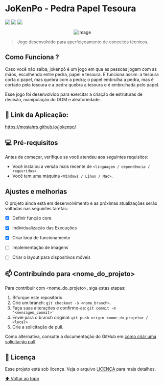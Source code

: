# JoKenPo - Pedra Papel Tesoura

<img src="https://img.shields.io/badge/JavaScript-323330?style=for-the-badge&logo=javascript&logoColor=F7DF1E"> <img src="https://img.shields.io/badge/HTML5-323330?style=for-the-badge&logo=html5&logoColor=orange"> <img src="https://img.shields.io/badge/CSS3-323330?style=for-the-badge&logo=css3&logoColor=blue">
<div align="center">

![image](https://user-images.githubusercontent.com/100864562/186896620-acc43b94-1602-4c98-9e80-419af9f9c89e.png)
</div>

> Jogo desenvolvido para aperfeiçoamento de conceitos técnicos.


## Como Funciona ?
Caso você não saiba, jokenpô é um jogo em que as pessoas jogam com as mãos, escolhendo entre pedra, papel e tesoura. E funciona assim: a tesoura corta o papel, mas quebra com a pedra; o papel embrulha a pedra, mas é cortado pela tesoura e a pedra quebra a tesoura e é embrulhada pelo papel.

Esse jogo foi desenvolvido para exercitar a criação de estruturas de decisão, manipulação do DOM e aleatoriedade. 


## 🔗 Link da Aplicação: 
https://mosiahrs.github.io/jokenpo/

## 💻 Pré-requisitos

Antes de começar, verifique se você atendeu aos seguintes requisitos:
<!---Estes são apenas requisitos de exemplo. Adicionar, duplicar ou remover conforme necessário--->
* Você instalou a versão mais recente de `<linguagem / dependência / requeridos>`
* Você tem uma máquina `<Windows / Linux / Mac>`. 

## Ajustes e melhorias
O projeto ainda está em desenvolvimento e as próximas atualizações serão voltadas nas seguintes tarefas:

- [x] Definir função core
- [x] Individualização das Execuções
- [x] Criar loop de funcionamento
- [ ] Implementação de imagens
- [ ] Criar o layout para dispositivos móveis



## 📫 Contribuindo para <nome_do_projeto>
<!---Se o seu README for longo ou se você tiver algum processo ou etapas específicas que deseja que os contribuidores sigam, considere a criação de um arquivo CONTRIBUTING.md separado--->
Para contribuir com <nome_do_projeto>, siga estas etapas:

1. Bifurque este repositório.
2. Crie um branch: `git checkout -b <nome_branch>`.
3. Faça suas alterações e confirme-as: `git commit -m '<mensagem_commit>'`
4. Envie para o branch original: `git push origin <nome_do_projeto> / <local>`
5. Crie a solicitação de pull.

Como alternativa, consulte a documentação do GitHub em [como criar uma solicitação pull](https://help.github.com/en/github/collaborating-with-issues-and-pull-requests/creating-a-pull-request).



## 📝 Licença

Esse projeto está sob licença. Veja o arquivo [LICENÇA](LICENSE.md) para mais detalhes.

[⬆ Voltar ao topo](#jokenpo)<br>

